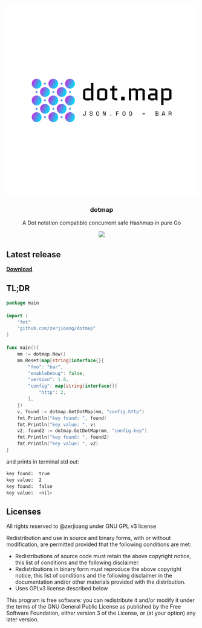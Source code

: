 <p align="center" style="text-align: center">
  <img alt=dotmap Logo" src="./readme/default.png" width="auto" />
  <h3 align="center"><b>dotmap</b></h3>
  <p align="center">A Dot notation compatible concurrent safe Hashmap in pure Go</p>
</p>

<p align="center">
  <a href="https://github.com/zerjioang/dotmap/blob/develop/LICENSE">
    <img src="https://img.shields.io/badge/License-GNU%20GPLv3-brightgreen.svg" />
  </a>
</p>

## Latest release

[**Download**](https://github.com/zerjioang/dotmap/releases)

## TL;DR

```go
package main

import (
	"fmt"
	"github.com/zerjioang/dotmap"
)

func main(){
	mm := dotmap.New()
	mm.Reset(map[string]interface{}{
		"foo": "bar",
		"enableDebug": false,
		"version": 1.0,
		"config": map[string]interface{}{
			"http": 2,
		},
	})
	v, found := dotmap.GetDotMap(mm, "config.http")
	fmt.Println("key found: ", found)
	fmt.Println("key value: ", v)
	v2, found2 := dotmap.GetDotMap(mm, "config.key")
	fmt.Println("key found: ", found2)
	fmt.Println("key value: ", v2)
}
```

and prints in terminal std out:

```bash
key found:  true
key value:  2
key found:  false
key value:  <nil>
```

## Licenses

All rights reserved to @zerjioang under GNU GPL v3 license

Redistribution and use in source and binary forms, with or without modification, are permitted provided that the following conditions are met:

 * Redistributions of source code must retain the above copyright notice, this list of conditions and the following disclaimer.
 * Redistributions in binary form must reproduce the above copyright notice, this list of conditions and the following disclaimer in the documentation and/or other materials provided with the distribution.
 * Uses GPLv3 license described below

This program is free software: you can redistribute it and/or modify it under the terms of the GNU General Public License as published by the Free Software Foundation, either version 3 of the License, or (at your option) any later version.

